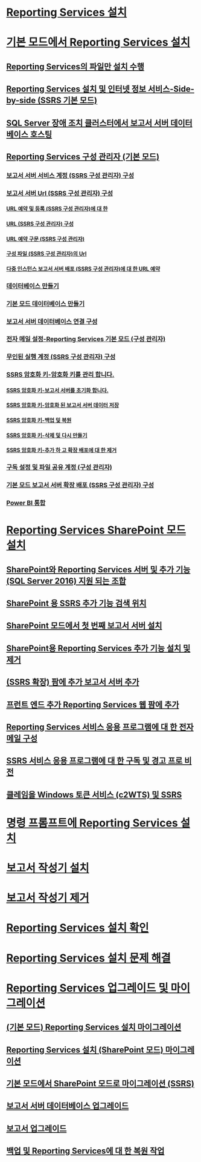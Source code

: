 # [Reporting Services 설치](install-reporting-services.md)


# [기본 모드에서 Reporting Services 설치](install-reporting-services-native-mode-report-server.md)  
## [Reporting Services의 파일만 설치 수행](files-only-installation-reporting-services.md)  
## [Reporting Services 설치 및 인터넷 정보 서비스-Side-by-side (SSRS 기본 모드)](install-reporting-and-internet-information-services-side-by-side.md)  
## [SQL Server 장애 조치 클러스터에서 보고서 서버 데이터베이스 호스팅](host-a-report-server-database-in-a-sql-server-failover-cluster.md)  
## [Reporting Services 구성 관리자 (기본 모드)](reporting-services-configuration-manager-native-mode.md)  
### [보고서 서버 서비스 계정 (SSRS 구성 관리자) 구성](configure-the-report-server-service-account-ssrs-configuration-manager.md)  
### [보고서 서버 Url (SSRS 구성 관리자) 구성](configure-report-server-urls-ssrs-configuration-manager.md)  
#### [URL 예약 및 등록 (SSRS 구성 관리자)에 대 한](about-url-reservations-and-registration-ssrs-configuration-manager.md)  
#### [URL (SSRS 구성 관리자) 구성](configure-a-url-ssrs-configuration-manager.md)  
#### [URL 예약 구문 (SSRS 구성 관리자)](url-reservation-syntax-ssrs-configuration-manager.md)  
#### [구성 파일 (SSRS 구성 관리자)의 Url](urls-in-configuration-files-ssrs-configuration-manager.md)  
#### [다중 인스턴스 보고서 서버 배포 (SSRS 구성 관리자)에 대 한 URL 예약](url-reservations-for-multi-instance-report-server-deployments.md)  
### [데이터베이스 만들기](ssrs-report-server-create-a-report-server-database.md)  
### [기본 모드 데이터베이스 만들기](ssrs-report-server-create-a-native-mode-report-server-database.md)  
### [보고서 서버 데이터베이스 연결 구성](configure-a-report-server-database-connection-ssrs-configuration-manager.md)  
### [전자 메일 설정-Reporting Services 기본 모드 (구성 관리자)](e-mail-settings-reporting-services-native-mode-configuration-manager.md)  
### [무인된 실행 계정 (SSRS 구성 관리자) 구성](configure-the-unattended-execution-account-ssrs-configuration-manager.md)  
### [SSRS 암호화 키-암호화 키를 관리 합니다.](ssrs-encryption-keys-manage-encryption-keys.md)  
#### [SSRS 암호화 키-보고서 서버를 초기화 합니다.](ssrs-encryption-keys-initialize-a-report-server.md)  
#### [SSRS 암호화 키-암호화 된 보고서 서버 데이터 저장](ssrs-encryption-keys-store-encrypted-report-server-data.md)  
#### [SSRS 암호화 키-백업 및 복원](ssrs-encryption-keys-back-up-and-restore-encryption-keys.md)  
#### [SSRS 암호화 키-삭제 및 다시 만들기](ssrs-encryption-keys-delete-and-re-create-encryption-keys.md)  
#### [SSRS 암호화 키-추가 하 고 확장 배포에 대 한 제거](add-and-remove-encryption-keys-for-scale-out-deployment.md)  
### [구독 설정 및 파일 공유 계정 (구성 관리자)](subscription-settings-and-a-file-share-account-configuration-manager.md)  
### [기본 모드 보고서 서버 확장 배포 (SSRS 구성 관리자) 구성](configure-a-native-mode-report-server-scale-out-deployment.md)  
### [Power BI 통합](power-bi-report-server-integration-configuration-manager.md)  


# [Reporting Services SharePoint 모드 설치](install-reporting-services-sharepoint-mode.md)  
## [SharePoint와 Reporting Services 서버 및 추가 기능 (SQL Server 2016) 지원 되는 조합](supported-combinations-of-sharepoint-and-reporting-services-server.md)  
## [SharePoint 용 SSRS 추가 기능 검색 위치](where-to-find-the-reporting-services-add-in-for-sharepoint-products.md)  
## [SharePoint 모드에서 첫 번째 보고서 서버 설치](install-the-first-report-server-in-sharepoint-mode.md)  
## [SharePoint용 Reporting Services 추가 기능 설치 및 제거](install-or-uninstall-the-reporting-services-add-in-for-sharepoint.md)  
## [(SSRS 확장) 팜에 추가 보고서 서버 추가](add-an-additional-report-server-to-a-farm-ssrs-scale-out.md)  
## [프런트 엔드 추가 Reporting Services 웹 팜에 추가](add-an-additional-reporting-services-web-front-end-to-a-farm.md)  
## [Reporting Services 서비스 응용 프로그램에 대 한 전자 메일 구성](configure-e-mail-for-a-reporting-services-service-application.md)
## [SSRS 서비스 응용 프로그램에 대 한 구독 및 경고 프로 비전](provision-subscriptions-and-alerts-for-ssrs-service-applications.md)  
## [클레임을 Windows 토큰 서비스 (c2WTS) 및 SSRS](claims-to-windows-token-service-c2wts-and-reporting-services.md)  


# [명령 프롬프트에 Reporting Services 설치](install-reporting-services-at-the-command-prompt.md)  
# [보고서 작성기 설치](install-report-builder.md)  
# [보고서 작성기 제거](uninstall-report-builder.md)  
# [Reporting Services 설치 확인](verify-a-reporting-services-installation.md)  
# [Reporting Services 설치 문제 해결](troubleshoot-a-reporting-services-installation.md)  


# [Reporting Services 업그레이드 및 마이그레이션](upgrade-and-migrate-reporting-services.md)  
## [(기본 모드) Reporting Services 설치 마이그레이션](migrate-a-reporting-services-installation-native-mode.md)  
## [Reporting Services 설치 (SharePoint 모드) 마이그레이션](migrate-a-reporting-services-installation-sharepoint-mode.md)  
## [기본 모드에서 SharePoint 모드로 마이그레이션 (SSRS)](native-to-sharepoint-migration-ssrs.md)  
## [보고서 서버 데이터베이스 업그레이드](upgrade-a-report-server-database.md)  
## [보고서 업그레이드](upgrade-reports.md)  
## [백업 및 Reporting Services에 대 한 복원 작업](backup-and-restore-operations-for-reporting-services.md)  
